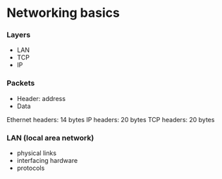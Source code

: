 # Networking basics

### Layers

* LAN
* TCP
* IP

### Packets

* Header: address
* Data

Ethernet headers: 14 bytes
IP headers: 20 bytes
TCP headers: 20 bytes

### LAN (local area network)

* physical links
* interfacing hardware
* protocols
